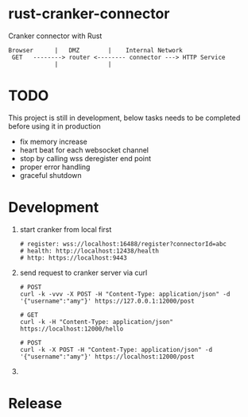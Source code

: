 # rust-cranker-connector

Cranker connector with Rust


    Browser      |   DMZ        |    Internal Network
     GET   --------> router <-------- connector ---> HTTP Service
                 |              |

# TODO

This project is still in development, below tasks needs to be completed before using it in production

* fix memory increase
* heart beat for each websocket channel
* stop by calling wss deregister end point
* proper error handling
* graceful shutdown

# Development

1. start cranker from local first
    ```text
    # register: wss://localhost:16488/register?connectorId=abc
    # health: http://localhost:12438/health
    # http: https://localhost:9443
    ```

2. send request to cranker server via curl

    ```shell
    # POST
    curl -k -vvv -X POST -H "Content-Type: application/json" -d '{"username":"amy"}' https://127.0.0.1:12000/post

    # GET
    curl -k -H "Content-Type: application/json" https://localhost:12000/hello 
   
    # POST
    curl -k -X POST -H "Content-Type: application/json" -d '{"username":"amy"}' https://localhost:12000/post
    ```
3. 

# Release

